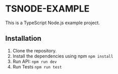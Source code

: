 # TSNODE-EXAMPLE

This is a TypeScript Node.js example project.

## Installation

1. Clone the repository.
2. Install the dependencies using npm
   `npm install`
3. Run API:
   `npm run dev`
4. Run Tests
   `npm run test`
